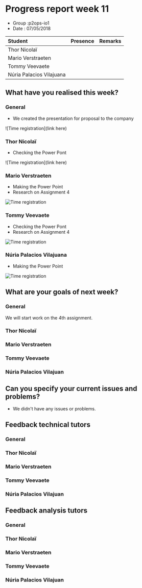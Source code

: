 # Progress report week 11

* Group :p2ops-io1
* Date  : 07/05/2018

| Student  | Presence | Remarks |
| :---     | :---     | :---    |
| Thor Nicolaï |          |         |
| Mario Verstraeten |          |         |
| Tommy Veevaete |          |         |
| Núria Palacios Vilajuana |          |         |

## What have you realised this week?

### General
* We created the presentation for proposal to the company


![Time registration](link here)
### Thor Nicolaï

* Checking the Power Pont


![Time registration](link here)
### Mario Verstraeten

* Making the Power Point
* Research on Assignment 4

![Time registration](https://i.imgur.com/cs0tVpw.png)

### Tommy Veevaete

* Checking the Power Pont
* Research on Assignment 4

![Time registration](https://imgur.com/a/F2PqdH1)

### Núria Palacios Vilajuana

* Making the Power Point

![Time registration](https://i.imgur.com/rpmzunJ.png)

## What are your goals of next week?


### General

We will start work on the 4th assignment.

### Thor Nicolaï
### Mario Verstraeten
### Tommy Veevaete
### Núria Palacios Vilajuan

## Can you specify your current issues and problems?


* We didn't have any issues or problems.

## Feedback technical tutors

### General

### Thor Nicolaï
### Mario Verstraeten
### Tommy Veevaete
### Núria Palacios Vilajuan

## Feedback analysis tutors

### General

### Thor Nicolaï
### Mario Verstraeten
### Tommy Veevaete
### Núria Palacios Vilajuan

